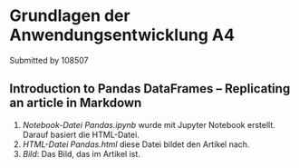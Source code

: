 # Grundlagen der Anwendungsentwicklung A4
Submitted by 108507

## Introduction to Pandas DataFrames – Replicating an article in Markdown
1. *Notebook-Datei Pandas.ipynb* wurde mit Jupyter Notebook erstellt. Darauf basiert die HTML-Datei.
2. *HTML-Datei Pandas.html* diese Datei bildet den Artikel nach.
3. *Bild*: Das Bild, das im Artikel ist.
